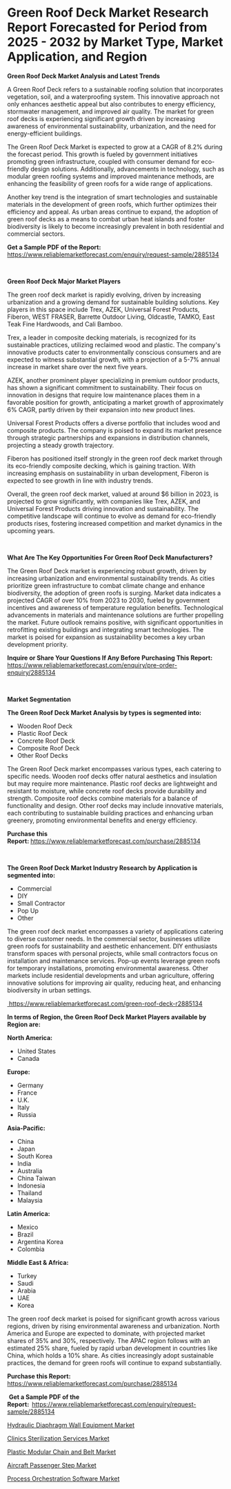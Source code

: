<p><h1>Green Roof Deck Market Research Report Forecasted for Period from 2025 -  2032 by Market Type, Market Application, and Region</h1></p><p><strong>Green Roof Deck Market Analysis and Latest Trends</strong></p>
<p><p>A Green Roof Deck refers to a sustainable roofing solution that incorporates vegetation, soil, and a waterproofing system. This innovative approach not only enhances aesthetic appeal but also contributes to energy efficiency, stormwater management, and improved air quality. The market for green roof decks is experiencing significant growth driven by increasing awareness of environmental sustainability, urbanization, and the need for energy-efficient buildings.</p><p>The Green Roof Deck Market is expected to grow at a CAGR of 8.2% during the forecast period. This growth is fueled by government initiatives promoting green infrastructure, coupled with consumer demand for eco-friendly design solutions. Additionally, advancements in technology, such as modular green roofing systems and improved maintenance methods, are enhancing the feasibility of green roofs for a wide range of applications.</p><p>Another key trend is the integration of smart technologies and sustainable materials in the development of green roofs, which further optimizes their efficiency and appeal. As urban areas continue to expand, the adoption of green roof decks as a means to combat urban heat islands and foster biodiversity is likely to become increasingly prevalent in both residential and commercial sectors.</p></p>
<p><strong>Get a Sample PDF of the Report:&nbsp;</strong> <a href="https://www.reliablemarketforecast.com/enquiry/request-sample/2885134?utm_campaign=1875&utm_medium=2&utm_source=Github&utm_content=ia&utm_term=13032025&utm_id=green-roof-deck">https://www.reliablemarketforecast.com/enquiry/request-sample/2885134</a></p>
<p>&nbsp;</p>
<p><strong>Green Roof Deck Major Market Players</strong></p>
<p><p>The green roof deck market is rapidly evolving, driven by increasing urbanization and a growing demand for sustainable building solutions. Key players in this space include Trex, AZEK, Universal Forest Products, Fiberon, WEST FRASER, Barrette Outdoor Living, Oldcastle, TAMKO, East Teak Fine Hardwoods, and Cali Bamboo.</p><p>Trex, a leader in composite decking materials, is recognized for its sustainable practices, utilizing reclaimed wood and plastic. The company's innovative products cater to environmentally conscious consumers and are expected to witness substantial growth, with a projection of a 5-7% annual increase in market share over the next five years.</p><p>AZEK, another prominent player specializing in premium outdoor products, has shown a significant commitment to sustainability. Their focus on innovation in designs that require low maintenance places them in a favorable position for growth, anticipating a market growth of approximately 6% CAGR, partly driven by their expansion into new product lines.</p><p>Universal Forest Products offers a diverse portfolio that includes wood and composite products. The company is poised to expand its market presence through strategic partnerships and expansions in distribution channels, projecting a steady growth trajectory.</p><p>Fiberon has positioned itself strongly in the green roof deck market through its eco-friendly composite decking, which is gaining traction. With increasing emphasis on sustainability in urban development, Fiberon is expected to see growth in line with industry trends.</p><p>Overall, the green roof deck market, valued at around $6 billion in 2023, is projected to grow significantly, with companies like Trex, AZEK, and Universal Forest Products driving innovation and sustainability. The competitive landscape will continue to evolve as demand for eco-friendly products rises, fostering increased competition and market dynamics in the upcoming years.</p></p>
<p>&nbsp;</p>
<p><strong>What Are The Key Opportunities For Green Roof Deck Manufacturers?</strong></p>
<p><p>The Green Roof Deck market is experiencing robust growth, driven by increasing urbanization and environmental sustainability trends. As cities prioritize green infrastructure to combat climate change and enhance biodiversity, the adoption of green roofs is surging. Market data indicates a projected CAGR of over 10% from 2023 to 2030, fueled by government incentives and awareness of temperature regulation benefits. Technological advancements in materials and maintenance solutions are further propelling the market. Future outlook remains positive, with significant opportunities in retrofitting existing buildings and integrating smart technologies. The market is poised for expansion as sustainability becomes a key urban development priority.</p></p>
<p><strong>Inquire or Share Your Questions If Any Before Purchasing This Report:</strong> <a href="https://www.reliablemarketforecast.com/enquiry/pre-order-enquiry/2885134?utm_campaign=1875&utm_medium=2&utm_source=Github&utm_content=ia&utm_term=13032025&utm_id=green-roof-deck">https://www.reliablemarketforecast.com/enquiry/pre-order-enquiry/2885134</a></p>
<p>&nbsp;</p>
<p><strong>Market Segmentation</strong></p>
<p><strong>The Green Roof Deck Market Analysis by types is segmented into:</strong></p>
<p><ul><li>Wooden Roof Deck</li><li>Plastic Roof Deck</li><li>Concrete Roof Deck</li><li>Composite Roof Deck</li><li>Other Roof Decks</li></ul></p>
<p><p>The Green Roof Deck market encompasses various types, each catering to specific needs. Wooden roof decks offer natural aesthetics and insulation but may require more maintenance. Plastic roof decks are lightweight and resistant to moisture, while concrete roof decks provide durability and strength. Composite roof decks combine materials for a balance of functionality and design. Other roof decks may include innovative materials, each contributing to sustainable building practices and enhancing urban greenery, promoting environmental benefits and energy efficiency.</p></p>
<p><strong>Purchase this Report:&nbsp;</strong><a href="https://www.reliablemarketforecast.com/purchase/2885134?utm_campaign=1875&utm_medium=2&utm_source=Github&utm_content=ia&utm_term=13032025&utm_id=green-roof-deck">https://www.reliablemarketforecast.com/purchase/2885134</a></p>
<p>&nbsp;</p>
<p><strong>The Green Roof Deck Market Industry Research by Application is segmented into:</strong></p>
<p><ul><li>Commercial</li><li>DIY</li><li>Small Contractor</li><li>Pop Up</li><li>Other</li></ul></p>
<p><p>The green roof deck market encompasses a variety of applications catering to diverse customer needs. In the commercial sector, businesses utilize green roofs for sustainability and aesthetic enhancement. DIY enthusiasts transform spaces with personal projects, while small contractors focus on installation and maintenance services. Pop-up events leverage green roofs for temporary installations, promoting environmental awareness. Other markets include residential developments and urban agriculture, offering innovative solutions for improving air quality, reducing heat, and enhancing biodiversity in urban settings.</p></p>
<p><a href="https://www.reliablemarketforecast.com/green-roof-deck-r2885134?utm_campaign=1875&utm_medium=2&utm_source=Github&utm_content=ia&utm_term=13032025&utm_id=green-roof-deck">&nbsp;https://www.reliablemarketforecast.com/green-roof-deck-r2885134</a></p>
<p><strong>In terms of Region, the Green Roof Deck Market Players available by Region are:</strong></p>
<p>
    <p> <strong> North America: </strong>
        <ul>
            <li>United States</li>
            <li>Canada</li>
        </ul>
        </p> 
    <p> <strong> Europe: </strong>
        <ul>
            <li>Germany</li>
            <li>France</li>
            <li>U.K.</li>
            <li>Italy</li>
            <li>Russia</li>
        </ul>
        </p> 
    <p> <strong> Asia-Pacific: </strong>
        <ul>
            <li>China</li>
            <li>Japan</li>
            <li>South Korea</li>
            <li>India</li>
            <li>Australia</li>
            <li>China Taiwan</li>
            <li>Indonesia</li>
            <li>Thailand</li>
            <li>Malaysia</li>
        </ul>
        </p> 
    <p> <strong> Latin America: </strong>
        <ul>
            <li>Mexico</li>
            <li>Brazil</li>
            <li>Argentina Korea</li>
            <li>Colombia</li>
        </ul>
        </p> 
    <p> <strong> Middle East & Africa: </strong>
        <ul>
            <li>Turkey</li>
            <li>Saudi</li>
            <li>Arabia</li>
            <li>UAE</li>
            <li>Korea</li>
        </ul>
    </p>
    </p>
<p><p>The green roof deck market is poised for significant growth across various regions, driven by rising environmental awareness and urbanization. North America and Europe are expected to dominate, with projected market shares of 35% and 30%, respectively. The APAC region follows with an estimated 25% share, fueled by rapid urban development in countries like China, which holds a 10% share. As cities increasingly adopt sustainable practices, the demand for green roofs will continue to expand substantially.</p></p>
<p><strong>Purchase this Report: </strong><a href="https://www.reliablemarketforecast.com/purchase/2885134?utm_campaign=1875&utm_medium=2&utm_source=Github&utm_content=ia&utm_term=13032025&utm_id=green-roof-deck">https://www.reliablemarketforecast.com/purchase/2885134</a></p>
<p>&nbsp;<strong>Get a Sample PDF of the Report:&nbsp;&nbsp;</strong><a href="https://www.reliablemarketforecast.com/enquiry/request-sample/2885134?utm_campaign=1875&utm_medium=2&utm_source=Github&utm_content=ia&utm_term=13032025&utm_id=green-roof-deck">https://www.reliablemarketforecast.com/enquiry/request-sample/2885134</a></p>
<p><strong></strong></p>
<p><p><a href="https://github.com/yenagmah/Market-Research-Report-List-1/blob/main/hydraulic-diaphragm-wall-equipment-market.md?utm_campaign=1875&utm_medium=2&utm_source=Github&utm_content=ia&utm_term=13032025&utm_id=green-roof-deck">Hydraulic Diaphragm Wall Equipment Market</a></p><p><a href="https://github.com/doganaqev/Market-Research-Report-List-1/blob/main/clinics-sterilization-services-market.md?utm_campaign=1875&utm_medium=2&utm_source=Github&utm_content=ia&utm_term=13032025&utm_id=green-roof-deck">Clinics Sterilization Services Market</a></p><p><a href="https://github.com/cevzarvargem/Market-Research-Report-List-1/blob/main/plastic-modular-chain-and-belt-market.md?utm_campaign=1875&utm_medium=2&utm_source=Github&utm_content=ia&utm_term=13032025&utm_id=green-roof-deck">Plastic Modular Chain and Belt Market</a></p><p><a href="https://github.com/omemaeuseda/Market-Research-Report-List-1/blob/main/aircraft-passenger-step-market.md?utm_campaign=1875&utm_medium=2&utm_source=Github&utm_content=ia&utm_term=13032025&utm_id=green-roof-deck">Aircraft Passenger Step Market</a></p><p><a href="https://github.com/navodfetiya/Market-Research-Report-List-1/blob/main/process-orchestration-software-market.md?utm_campaign=1875&utm_medium=2&utm_source=Github&utm_content=ia&utm_term=13032025&utm_id=green-roof-deck">Process Orchestration Software Market</a></p></p>